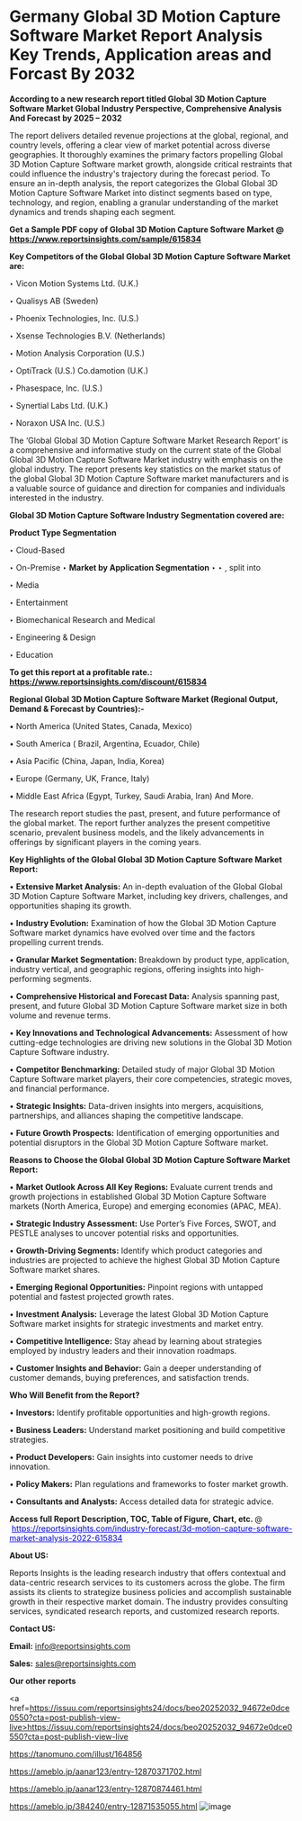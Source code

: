 # Germany Global 3D Motion Capture Software Market Report Analysis Key Trends, Application areas and Forcast By 2032

<strong>According to a new research report titled Global 3D Motion Capture Software Market Global Industry Perspective, Comprehensive Analysis And Forecast by 2025 – 2032</strong>

The report delivers detailed revenue projections at the global, regional, and country levels, offering a clear view of market potential across diverse geographies. It thoroughly examines the primary factors propelling Global 3D Motion Capture Software market growth, alongside critical restraints that could influence the industry's trajectory during the forecast period. To ensure an in-depth analysis, the report categorizes the Global Global 3D Motion Capture Software Market into distinct segments based on type, technology, and region, enabling a granular understanding of the market dynamics and trends shaping each segment.

<strong>Get a Sample PDF copy of Global 3D Motion Capture Software Market </strong><strong>@<a href=https://www.reportsinsights.com/sample/615834 style=color:#0000ff;> https://www.reportsinsights.com/sample/615834</a></strong></font>

<strong>Key Competitors of the Global Global 3D Motion Capture Software Market are:</strong>

‣ Vicon Motion Systems Ltd. (U.K.)

‣ Qualisys AB (Sweden)

‣ Phoenix Technologies, Inc. (U.S.)

‣ Xsense Technologies B.V. (Netherlands)

‣ Motion Analysis Corporation (U.S.)

‣ OptiTrack (U.S.)
 Co.damotion (U.K.)

‣ Phasespace, Inc. (U.S.)

‣ Synertial Labs Ltd. (U.K.)

‣ Noraxon USA Inc. (U.S.)

The ‘Global Global 3D Motion Capture Software Market Research Report’ is a comprehensive and informative study on the current state of the Global Global 3D Motion Capture Software Market industry with emphasis on the global industry. The report presents key statistics on the market status of the global Global 3D Motion Capture Software market manufacturers and is a valuable source of guidance and direction for companies and individuals interested in the industry.

<strong>Global 3D Motion Capture Software Industry Segmentation covered are:</strong>

<strong>Product Type Segmentation</strong>

‣ Cloud-Based

‣ On-Premise
‣ 
<strong>Market by Application Segmentation</strong>
‣
‣  , split into

‣ Media

‣ Entertainment

‣ Biomechanical Research and Medical

‣ Engineering & Design

‣ Education

<strong>To get this report at a profitable rate.: <a href=https://www.reportsinsights.com/discount/615834 style=color:#0000ff;>https://www.reportsinsights.com/discount/615834</a></strong></font>

<strong>Regional Global 3D Motion Capture Software Market (Regional Output, Demand &amp; Forecast by Countries):-</strong>

• North America (United States, Canada, Mexico)

• South America ( Brazil, Argentina, Ecuador, Chile)

• Asia Pacific (China, Japan, India, Korea)

• Europe (Germany, UK, France, Italy)

• Middle East Africa (Egypt, Turkey, Saudi Arabia, Iran) And More.

The research report studies the past, present, and future performance of the global market. The report further analyzes the present competitive scenario, prevalent business models, and the likely advancements in offerings by significant players in the coming years.

<strong>Key Highlights of the Global Global 3D Motion Capture Software Market Report:</strong>

• <strong>Extensive Market Analysis:</strong> An in-depth evaluation of the Global Global 3D Motion Capture Software Market, including key drivers, challenges, and opportunities shaping its growth.

• <strong>Industry Evolution:</strong> Examination of how the Global 3D Motion Capture Software market dynamics have evolved over time and the factors propelling current trends.

• <strong>Granular Market Segmentation:</strong> Breakdown by product type, application, industry vertical, and geographic regions, offering insights into high-performing segments.

• <strong>Comprehensive Historical and Forecast Data:</strong> Analysis spanning past, present, and future Global 3D Motion Capture Software market size in both volume and revenue terms.

• <strong>Key Innovations and Technological Advancements:</strong> Assessment of how cutting-edge technologies are driving new solutions in the Global 3D Motion Capture Software industry.

• <strong>Competitor Benchmarking:</strong> Detailed study of major Global 3D Motion Capture Software market players, their core competencies, strategic moves, and financial performance.

• <strong>Strategic Insights:</strong> Data-driven insights into mergers, acquisitions, partnerships, and alliances shaping the competitive landscape.

• <strong>Future Growth Prospects:</strong> Identification of emerging opportunities and potential disruptors in the Global 3D Motion Capture Software market.

<strong>Reasons to Choose the Global Global 3D Motion Capture Software Market Report:</strong>

• <strong>Market Outlook Across All Key Regions:</strong> Evaluate current trends and growth projections in established Global 3D Motion Capture Software markets (North America, Europe) and emerging economies (APAC, MEA).

• <strong>Strategic Industry Assessment:</strong> Use Porter’s Five Forces, SWOT, and PESTLE analyses to uncover potential risks and opportunities.

• <strong>Growth-Driving Segments:</strong> Identify which product categories and industries are projected to achieve the highest Global 3D Motion Capture Software market shares.

• <strong>Emerging Regional Opportunities:</strong> Pinpoint regions with untapped potential and fastest projected growth rates.

• <strong>Investment Analysis:</strong> Leverage the latest Global 3D Motion Capture Software market insights for strategic investments and market entry.

• <strong>Competitive Intelligence:</strong> Stay ahead by learning about strategies employed by industry leaders and their innovation roadmaps.

• <strong>Customer Insights and Behavior:</strong> Gain a deeper understanding of customer demands, buying preferences, and satisfaction trends.

<strong>Who Will Benefit from the Report?</strong>

• <strong>Investors:</strong> Identify profitable opportunities and high-growth regions.

• <strong>Business Leaders:</strong> Understand market positioning and build competitive strategies.

• <strong>Product Developers:</strong> Gain insights into customer needs to drive innovation.

• <strong>Policy Makers:</strong> Plan regulations and frameworks to foster market growth.

• <strong>Consultants and Analysts:</strong> Access detailed data for strategic advice.
</ul>
<strong>Access full Report Description, TOC, Table of Figure, Chart, etc. </strong>@  <a href=https://reportsinsights.com/industry-forecast/3d-motion-capture-software-market-analysis-2022-615834 style=color:#0000ff;>https://reportsinsights.com/industry-forecast/3d-motion-capture-software-market-analysis-2022-615834</a></font>

<strong><strong>About US</strong>:</strong>

Reports Insights is the leading research industry that offers contextual and data-centric research services to its customers across the globe. The firm assists its clients to strategize business policies and accomplish sustainable growth in their respective market domain. The industry provides consulting services, syndicated research reports, and customized research reports.

<strong>Contact US:</strong>

<p class=""""><b>Email:</b> <a href=mailto:info@reportsinsights.com>info@reportsinsights.com</a></p>
<p class=""""><b>Sales:</b> <a href=mailto:sales@reportsinsights.com>sales@reportsinsights.com</a></p>

<strong>Our other reports</strong>

<a href=https://issuu.com/reportsinsights24/docs/beo20252032_94672e0dce0550?cta=post-publish-view-live>https://issuu.com/reportsinsights24/docs/beo20252032_94672e0dce0550?cta=post-publish-view-live</a>

<a href=https://tanomuno.com/illust/164856>https://tanomuno.com/illust/164856</a>

<a href=https://ameblo.jp/aanar123/entry-12870371702.html>https://ameblo.jp/aanar123/entry-12870371702.html</a>

<a href=https://ameblo.jp/aanar123/entry-12870874461.html>https://ameblo.jp/aanar123/entry-12870874461.html</a>

<a href=https://ameblo.jp/384240/entry-12871535055.html>https://ameblo.jp/384240/entry-12871535055.html</a>
![image](https://github.com/user-attachments/assets/4d557fc0-2128-4cec-8297-e1dd3296f203)
